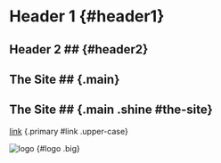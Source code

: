 Header 1 {#header1}
========

## Header 2 ## {#header2}

## The Site ## {.main}

## The Site ## {.main .shine #the-site}

[link](http://parsedown.org) {.primary #link .upper-case}

![logo](/md.png) {#logo .big}